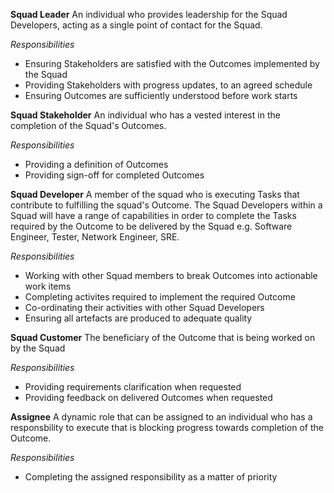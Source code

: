 **Squad Leader**
An individual who provides leadership for the Squad Developers, acting as a single point of contact for the Squad.

*Responsibilities*
- Ensuring Stakeholders are satisfied with the Outcomes implemented by the Squad
- Providing Stakeholders with progress updates, to an agreed schedule
- Ensuring Outcomes are sufficiently understood before work starts

**Squad Stakeholder**
An individual who has a vested interest in the completion of the Squad's Outcomes.

*Responsibilities*
- Providing a definition of Outcomes
- Providing sign-off for completed Outcomes
	
**Squad Developer**
A member of the squad who is executing Tasks that contribute to fulfilling the squad's Outcome. The Squad Developers within a Squad will have a range of capabilities in order to complete the Tasks required by the Outcome to be delivered by the Squad e.g. Software Engineer, Tester, Network Engineer, SRE.

*Responsibilities*
- Working with other Squad members to break Outcomes into actionable work items
- Completing activites required to implement the required Outcome
- Co-ordinating their activities with other Squad Developers
- Ensuring all artefacts are produced to adequate quality 

**Squad Customer**
The beneficiary of the Outcome that is being worked on by the Squad

*Responsibilities*
- Providing requirements clarification when requested
- Providing feedback on delivered Outcomes when requested

**Assignee**
A dynamic role that can be assigned to an individual who has a responsbility to execute that is blocking progress towards completion of the Outcome.

*Responsibilities*
- Completing the assigned responsibility as a matter of priority
